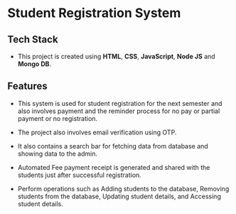 # Student Registration System

## **Tech Stack**
- This project is created using **HTML**, **CSS**, **JavaScript**, **Node JS** and **Mongo DB**.


## **Features**
- This system is used for student registration for the next semester and also involves payment and the reminder process for no pay or partial payment or no registration.

- The project also involves email verification using OTP. 

- It also contains a search bar for fetching data from database and showing data to the admin.

- Automated Fee payment receipt is generated and shared with the students just after successful registration.

- Perform operations such as Adding students to the database, Removing students from the database, Updating student
details, and Accessing student details.